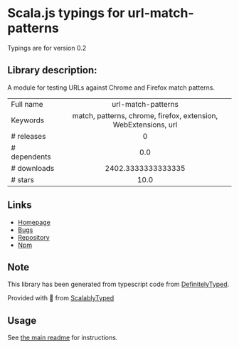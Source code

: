 
# Scala.js typings for url-match-patterns

Typings are for version 0.2

## Library description:
A module for testing URLs against Chrome and Firefox match patterns.

|                    |                 |
| ------------------ | :-------------: |
| Full name          | url-match-patterns |
| Keywords           | match, patterns, chrome, firefox, extension, WebExtensions, url |
| # releases         | 0 |
| # dependents       | 0.0 |
| # downloads        | 2402.3333333333335 |
| # stars            | 10.0 |

## Links
- [Homepage](https://github.com/nickclaw/url-match-patterns#readme)
- [Bugs](http://github.com/nickclaw/url-match-patterns/issues)
- [Repository](https://github.com/nickclaw/url-match-patterns)
- [Npm](https://www.npmjs.com/package/url-match-patterns)
    


## Note
This library has been generated from typescript code from [DefinitelyTyped](https://definitelytyped.org).

Provided with :purple_heart: from [ScalablyTyped](https://github.com/oyvindberg/ScalablyTyped)

## Usage
See [the main readme](../../readme.md) for instructions.


